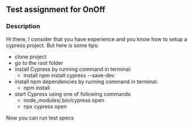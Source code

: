 ## Test assignment for OnOff
### Description
Hi there,
I consider that you have experience and you know how to setup a cypress project.
But here is some tips:

* clone project
* go to the root folder
* install Cypress by running command in terminal:	
  * install npm install cypress --save-dev
* install npm dependencies by running command in terminal:	
  * npm install
* start Cypress using one of following commands
  * node_modules/.bin/cypress open
  * npx cypress open

Now you can run test specs

